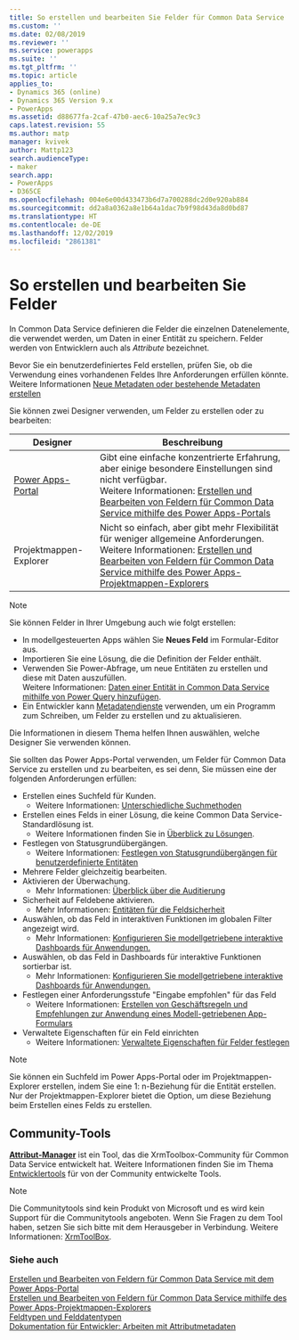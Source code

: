 ```yaml
---
title: So erstellen und bearbeiten Sie Felder für Common Data Service | MicrosoftDocs
ms.custom: ''
ms.date: 02/08/2019
ms.reviewer: ''
ms.service: powerapps
ms.suite: ''
ms.tgt_pltfrm: ''
ms.topic: article
applies_to:
- Dynamics 365 (online)
- Dynamics 365 Version 9.x
- PowerApps
ms.assetid: d88677fa-2caf-47b0-aec6-10a25a7ec9c3
caps.latest.revision: 55
ms.author: matp
manager: kvivek
author: Mattp123
search.audienceType:
- maker
search.app:
- PowerApps
- D365CE
ms.openlocfilehash: 004e6e00d433473b6d7a700288dc2d0e920ab884
ms.sourcegitcommit: dd2a8a0362a8e1b64a1dac7b9f98d43da8d0bd87
ms.translationtype: HT
ms.contentlocale: de-DE
ms.lasthandoff: 12/02/2019
ms.locfileid: "2861381"
---
```

# <a name="how-to-create-and-edit-fields"></a>So erstellen und bearbeiten Sie Felder

In Common Data Service definieren die Felder die einzelnen Datenelemente, die verwendet werden, um Daten in einer Entität zu speichern. Felder werden von Entwicklern auch als *Attribute* bezeichnet. 
  
Bevor Sie ein benutzerdefiniertes Feld erstellen, prüfen Sie, ob die Verwendung eines vorhandenen Feldes Ihre Anforderungen erfüllen könnte. Weitere Informationen [Neue Metadaten oder bestehende Metadaten erstellen](create-edit-metadata.md#create-new-metadata-or-use-existing-metadata)

Sie können zwei Designer verwenden, um Felder zu erstellen oder zu bearbeiten:

|Designer| Beschreibung|
|--|--|
|[Power Apps-Portal](https://make.powerapps.com/?utm_source=padocs&utm_medium=linkinadoc&utm_campaign=referralsfromdoc)|Gibt eine einfache konzentrierte Erfahrung, aber einige besondere Einstellungen sind nicht verfügbar.<br />Weitere Informationen: [Erstellen und Bearbeiten von Feldern für Common Data Service mithilfe des Power Apps-Portals](create-edit-field-portal.md)|
|Projektmappen-Explorer|Nicht so einfach, aber gibt mehr Flexibilität für weniger allgemeine Anforderungen.<br />Weitere Informationen: [Erstellen und Bearbeiten von Feldern für Common Data Service mithilfe des Power Apps-Projektmappen-Explorers](create-edit-field-solution-explorer.md) |

> [!NOTE]
> Sie können Felder in Ihrer Umgebung auch wie folgt erstellen:
> - In modellgesteuerten Apps wählen Sie **Neues Feld** im Formular-Editor aus.
> - Importieren Sie eine Lösung, die die Definition der Felder enthält.
> - Verwenden Sie Power-Abfrage, um neue Entitäten zu erstellen und diese mit Daten auszufüllen.<br />Weitere Informationen: [Daten einer Entität in Common Data Service mithilfe von Power Query hinzufügen](/powerapps/maker/common-data-service/data-platform-cds-newentity-pq).
> - Ein Entwickler kann [Metadatendienste](/powerapps/developer/common-data-service/use-web-services#metadata-services) verwenden, um ein Programm zum Schreiben, um Felder zu erstellen und zu aktualisieren.

Die Informationen in diesem Thema helfen Ihnen auswählen, welche Designer Sie verwenden können. 

Sie sollten das Power Apps-Portal verwenden, um Felder für Common Data Service zu erstellen und zu bearbeiten, es sei denn, Sie müssen eine der folgenden Anforderungen erfüllen:

- Erstellen eines Suchfeld für Kunden. 
   - Weitere Informationen: [Unterschiedliche Suchmethoden](types-of-fields.md#different-types-of-lookups)
- Erstellen eines Felds in einer Lösung, die keine Common Data Service-Standardlösung ist. 
   - Weitere Informationen finden Sie in [Überblick zu Lösungen](solutions-overview.md).
- Festlegen von Statusgrundübergängen. 
   - Weitere Informationen: [Festlegen von Statusgrundübergängen für benutzerdefinierte Entitäten](define-status-reason-transitions.md)
- Mehrere Felder gleichzeitig bearbeiten.
- Aktivieren der Überwachung. 
   - Mehr Informationen: [Überblick über die Auditierung](../../developer/common-data-service/auditing-overview.md)
- Sicherheit auf Feldebene aktivieren. 
   - Mehr Informationen: [Entitäten für die Feldsicherheit](../../developer/common-data-service/field-security-entities.md)
- Auswählen, ob das Feld in interaktiven Funktionen im globalen Filter angezeigt wird. 
   - Mehr Informationen: [Konfigurieren Sie modellgetriebene interaktive Dashboards für Anwendungen.](../model-driven-apps/configure-interactive-experience-dashboards.md)
- Auswählen, ob das Feld in Dashboards für interaktive Funktionen sortierbar ist. 
   - Mehr Informationen: [Konfigurieren Sie modellgetriebene interaktive Dashboards für Anwendungen.](../model-driven-apps/configure-interactive-experience-dashboards.md)
- Festlegen einer Anforderungsstufe "Eingabe empfohlen" für das Feld 
   - Weitere Informationen: [Erstellen von Geschäftsregeln und Empfehlungen zur Anwendung eines Modell-getriebenen App-Formulars](../model-driven-apps/create-business-rules-recommendations-apply-logic-form.md)
- Verwaltete Eigenschaften für ein Feld einrichten 
   - Weitere Informationen: [Verwaltete Eigenschaften für Felder festlegen](set-managed-properties-for-field.md)

> [!NOTE]
> Sie können ein Suchfeld im Power Apps-Portal oder im Projektmappen-Explorer erstellen, indem Sie eine 1: n-Beziehung für die Entität erstellen. Nur der Projektmappen-Explorer bietet die Option, um diese Beziehung beim Erstellen eines Felds zu erstellen.

## <a name="community-tools"></a>Community-Tools

**[Attribut-Manager](https://www.xrmtoolbox.com/plugins/DLaB.Xrm.AttributeManager/)** ist ein Tool, das die XrmToolbox-Community für Common Data Service entwickelt hat. Weitere Informationen finden Sie im Thema [Entwicklertools](https://docs.microsoft.com/dynamics365/customer-engagement/developer/developer-tools) für von der Community entwickelte Tools.

> [!NOTE]
> Die Communitytools sind kein Produkt von Microsoft und es wird kein Support für die Communitytools angeboten. Wenn Sie Fragen zu dem Tool haben, setzen Sie sich bitte mit dem Herausgeber in Verbindung. Weitere Informationen: [XrmToolBox](https://www.xrmtoolbox.com).

### <a name="see-also"></a>Siehe auch  
[Erstellen und Bearbeiten von Feldern für Common Data Service mit dem Power Apps-Portal](create-edit-field-portal.md)<br />
[Erstellen und Bearbeiten von Feldern für Common Data Service mithilfe des Power Apps-Projektmappen-Explorers](create-edit-field-solution-explorer.md)<br />
[Feldtypen und Felddatentypen](types-of-fields.md)<br />
[Dokumentation für Entwickler: Arbeiten mit Attributmetadaten](/dynamics365/customer-engagement/developer/org-service/work-attribute-metadata)
 
